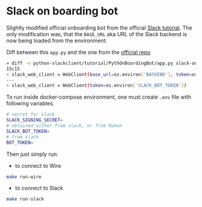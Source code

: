 # Slack on boarding bot
Slightly modified official onboarding bot from the official [Slack tutorial](https://github.com/slackapi/python-slackclient/tree/master/tutorial).
The only modification was, that the `BASE_URL` aka URL of the Slack backend is now being 
loaded from the environment.

Diff between this `app.py` and the one from the [official repo](https://github.com/slackapi/python-slackclient)
```bash
» diff -n python-slackclient/tutorial/PythOnBoardingBot/app.py slack-onboarding-bot/src/app.py
15c15
< slack_web_client = WebClient(base_url=os.environ['BACKEND'], token=os.environ['SLACK_BOT_TOKEN'])
---
> slack_web_client = WebClient(token=os.environ['SLACK_BOT_TOKEN'])
```

To run inside docker-compose environment, one must create `.env` file with following variables.
```bash
# secret for slack
SLACK_SIGNING_SECRET= 
# obtained either from slack, or from Roman
SLACK_BOT_TOKEN= 
# from slack
BOT_TOKEN= 
```

Then just simply run:
- to connect to Wire
```bash
make run-wire
```
- to connect to Slack
```bash
make run-slack
```
